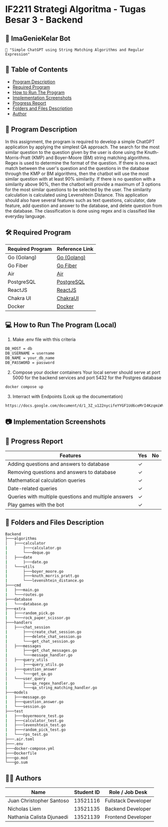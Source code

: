 # IF2211 Strategi Algoritma - Tugas Besar 3 - Backend

## 🤖 ImaGenieKelar Bot
```
📢 "Simple ChatGPT using String Matching Algorithms and Regular Expression"
```

## **📜 Table of Contents**
* [Program Description](#-program-description)
* [Required Program](#%EF%B8%8F-required-program)
* [How to Run The Program](#-how-to-run-the-program-local)
* [Implementation Screenshots](#-implementation-screenshots)
* [Progress Report](#-progress-report)
* [Folders and Files Description](#-folders-and-files-description)
* [Author](#-authors)

## **📄 Program Description**
In this assignment, the program is required to develop a simple ChatGPT application by applying the simplest QA approach. The search for the most similar question to the question given by the user is done using the Knuth-Morris-Pratt (KMP) and Boyer-Moore (BM) string matching algorithms. Regex is used to determine the format of the question. If there is no exact match between the user's question and the questions in the database through the KMP or BM algorithms, then the chatbot will use the most similar question with at least 90% similarity. If there is no question with a similarity above 90%, then the chatbot will provide a maximum of 3 options for the most similar questions to be selected by the user. The similarity calculation is calculated using Levenshtein Distance. This application should also have several features such as text questions, calculator, date feature, add question and answer to the database, and delete question from the database. The classification is done using regex and is classified like everyday language.

## **🛠️ Required Program**
| Required Program | Reference Link                            |
|------------------|-------------------------------------------|
| Go (Golang)      | [Go (Golang)](https://go.dev/doc/install) |
| Go Fiber         | [Go Fiber](https://gofiber.io/)           |
| Air              | [Air](https://github.com/cosmtrek/air)    |
| PostgreSQL       | [PostgreSQL](https://www.postgresql.org/) |
| ReactJS          | [ReactJS](https://react.dev/)             |
| Chakra UI        | [ChakraUI](https://chakra-ui.com/)        |
| Docker           | [Docker](https://www.docker.com/)         |

## **💻 How to Run The Program (Local)**

1. Make .env file with this criteria
```sh
DB_HOST = db
DB_USERNAME = username
DB_NAME = your_db_name
DB_PASSWORD = password
```
2. Compose your docker containers
Your local server should serve at port 5000 for the backend services and port 5432 for the Postgres database <br>
```sh
docker compose up
```
3. Interract with Endpoints (Look up the documentation)
```sh
https://docs.google.com/document/d/1_3Z_u122nycifeYYGF1Ud6ceMrI4KzqmiWVB5Tq0-vA/edit#heading=h.rmo71eiaumdw
```

## **📷 Implementation Screenshots**

[//]: # (<img src="docs/assets/.png">)

## **📃 Progress Report**

| Features                                               | Yes      | No |
|--------------------------------------------------------|----------|----|
| Adding questions and answers to database               | &check;  |    |
| Removing questions and answers to database             | &check;  |    |
| Mathematical calculation queries                       | &check;  |    |
| Date-related queries                                   | &check;  |    |
| Queries with multiple questions and multiple answers	 | &check;  |    |
| Play games with the bot                                | &check;  |    |


## **📂 Folders and Files Description**
```bash
Backend
├───algorithms
│   ├───calculator
|       ├───calculator.go
|       └───deque.go
│   ├───date
|       ├───date.go
│   └───utils
|       ├───boyer_moore.go
|       ├───knuth_morris_pratt.go
|       └───levenshtein_distance.go
├───cmd
|   ├───main.go
|   └───routes.go
├───database
|   └───database.go
├───extra
|   ├───random_pick.go
|   └───rock_paper_scissor.go
├───handlers
│   ├───chat_session
|       ├───create_chat_session.go
|       ├───delete_chat_session.go
|       └───get_chat_session.go
│   ├───messages
|       ├───get_chat_messages.go
|       └───message_handler.go
│   ├───query_utils
|       ├───query_utils.go
│   ├───question_answer
|       └───get_qa.go
│   └───user_query
|       ├───qa_regex_handler.go
|       └───qa_string_matching_handler.go
├───models
|   ├───message.go
|   ├───question_answer.go
|   └───session.go
├───test
|   ├───boyermoore_test.go
|   ├───calculator_test.go
|   ├───levenshtein_test.go
|   ├───random_pick_test.go
|   └───rps_test.go
├───.air.toml
├───.env
├───docker-compose.yml
├───Dockerfile
├───go.mod
└───go.sum
```

## **👨‍💻 Authors**
| Name                      | Student ID | Role / Job Desk     |
|---------------------------|------------|---------------------|
| Juan Christopher Santoso  | 13521116   | Fullstack Developer |
| Nicholas Liem             | 13521135   | Backend Developer   |
| Nathania Calista Djunaedi | 13521139   | Frontend Developer  |
